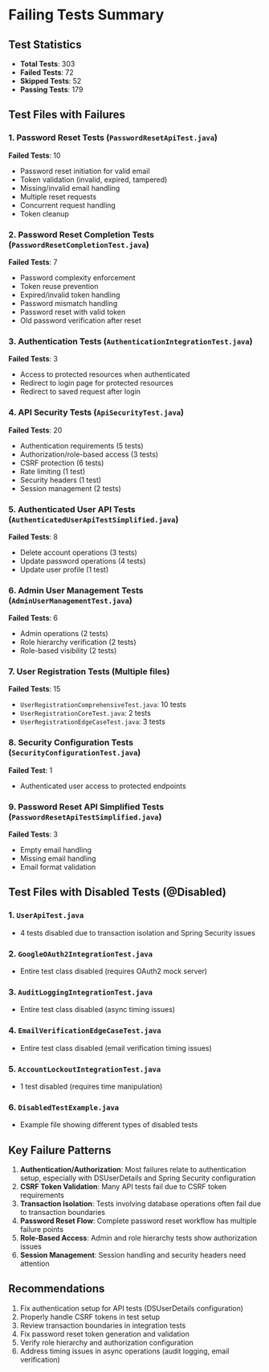 # Failing Tests Summary

## Test Statistics
- **Total Tests**: 303
- **Failed Tests**: 72
- **Skipped Tests**: 52
- **Passing Tests**: 179

## Test Files with Failures

### 1. Password Reset Tests (`PasswordResetApiTest.java`)
**Failed Tests**: 10
- Password reset initiation for valid email
- Token validation (invalid, expired, tampered)
- Missing/invalid email handling
- Multiple reset requests
- Concurrent request handling
- Token cleanup

### 2. Password Reset Completion Tests (`PasswordResetCompletionTest.java`)
**Failed Tests**: 7
- Password complexity enforcement
- Token reuse prevention
- Expired/invalid token handling
- Password mismatch handling
- Password reset with valid token
- Old password verification after reset

### 3. Authentication Tests (`AuthenticationIntegrationTest.java`)
**Failed Tests**: 3
- Access to protected resources when authenticated
- Redirect to login page for protected resources
- Redirect to saved request after login

### 4. API Security Tests (`ApiSecurityTest.java`)
**Failed Tests**: 20
- Authentication requirements (5 tests)
- Authorization/role-based access (3 tests)
- CSRF protection (6 tests)
- Rate limiting (1 test)
- Security headers (1 test)
- Session management (2 tests)

### 5. Authenticated User API Tests (`AuthenticatedUserApiTestSimplified.java`)
**Failed Tests**: 8
- Delete account operations (3 tests)
- Update password operations (4 tests)
- Update user profile (1 test)

### 6. Admin User Management Tests (`AdminUserManagementTest.java`)
**Failed Tests**: 6
- Admin operations (2 tests)
- Role hierarchy verification (2 tests)
- Role-based visibility (2 tests)

### 7. User Registration Tests (Multiple files)
**Failed Tests**: 15
- `UserRegistrationComprehensiveTest.java`: 10 tests
- `UserRegistrationCoreTest.java`: 2 tests
- `UserRegistrationEdgeCaseTest.java`: 3 tests

### 8. Security Configuration Tests (`SecurityConfigurationTest.java`)
**Failed Test**: 1
- Authenticated user access to protected endpoints

### 9. Password Reset API Simplified Tests (`PasswordResetApiTestSimplified.java`)
**Failed Tests**: 3
- Empty email handling
- Missing email handling
- Email format validation

## Test Files with Disabled Tests (@Disabled)

### 1. `UserApiTest.java`
- 4 tests disabled due to transaction isolation and Spring Security issues

### 2. `GoogleOAuth2IntegrationTest.java`
- Entire test class disabled (requires OAuth2 mock server)

### 3. `AuditLoggingIntegrationTest.java`
- Entire test class disabled (async timing issues)

### 4. `EmailVerificationEdgeCaseTest.java`
- Entire test class disabled (email verification timing issues)

### 5. `AccountLockoutIntegrationTest.java`
- 1 test disabled (requires time manipulation)

### 6. `DisabledTestExample.java`
- Example file showing different types of disabled tests

## Key Failure Patterns

1. **Authentication/Authorization**: Most failures relate to authentication setup, especially with DSUserDetails and Spring Security configuration
2. **CSRF Token Validation**: Many API tests fail due to CSRF token requirements
3. **Transaction Isolation**: Tests involving database operations often fail due to transaction boundaries
4. **Password Reset Flow**: Complete password reset workflow has multiple failure points
5. **Role-Based Access**: Admin and role hierarchy tests show authorization issues
6. **Session Management**: Session handling and security headers need attention

## Recommendations

1. Fix authentication setup for API tests (DSUserDetails configuration)
2. Properly handle CSRF tokens in test setup
3. Review transaction boundaries in integration tests
4. Fix password reset token generation and validation
5. Verify role hierarchy and authorization configuration
6. Address timing issues in async operations (audit logging, email verification)
